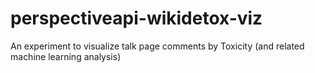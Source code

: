 # perspectiveapi-wikidetox-viz
An experiment to visualize talk page comments by Toxicity (and related machine learning analysis)
